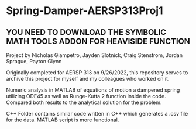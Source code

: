 # Spring-Damper-AERSP313Proj1
YOU NEED TO DOWNLOAD THE SYMBOLIC MATH TOOLS ADDON FOR HEAVISIDE FUNCTION
-----------------------------
Project by Nicholas Giampetro, Jayden Slotnick, Craig Stenstrom, Jordan Sprague, Payton Glynn

Originally completed for AERSP 313 on 9/26/2022, this repository serves to archive this project for myself and my colleagues who worked on it.

Numeric analysis in MATLAB of equations of motion a dampened spring utilizing ODE45 as well as Runge-Kutta 2 function inside the code. 
Compared both results to the analytical solution for the problem.

C++ Folder contains similar code written in C++ which generates a .csv file for the data. MATLAB script is more functional.
